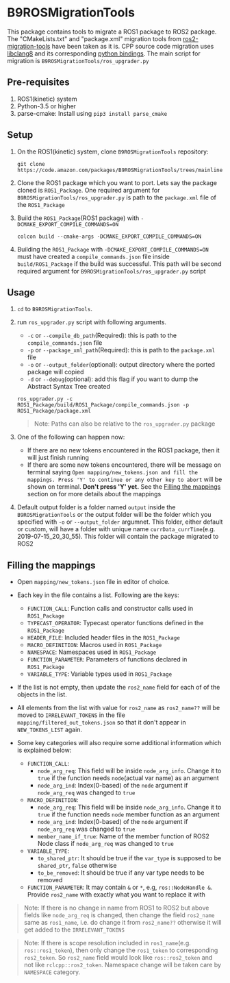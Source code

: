 # B9ROSMigrationTools

This package contains tools to migrate a ROS1 package to ROS2 package. The "CMakeLists.txt" and "package.xml" migration 
tools from [ros2-migration-tools](https://github.com/awslabs/ros2-migration-tools/tree/master/ros2_migration/porting_tools) 
have been taken as it is. CPP source code migration uses [libclang8](http://releases.llvm.org/download.html) and its 
corresponding [python bindings](https://github.com/llvm-mirror/clang/tree/release_80/bindings/python). The main script 
for migration is `B9ROSMigrationTools/ros_upgrader.py`

## Pre-requisites
1. ROS1(kinetic) system
2. Python-3.5 or higher
3. parse-cmake: Install using `pip3 install parse_cmake` 

## Setup
1. On the ROS1(kinetic) system, clone `B9ROSMigrationTools` repository:

    `git clone https://code.amazon.com/packages/B9ROSMigrationTools/trees/mainline`
   
2. Clone the ROS1 package which you want to port. Lets say the package cloned is `ROS1_Package`. One required argument 
for `B9ROSMigrationTools/ros_upgrader.py` is path to the `package.xml` file of the `ROS1_Package`
  
3. Build the `ROS1_Package`(ROS1 package) with `-DCMAKE_EXPORT_COMPILE_COMMANDS=ON`

    `colcon build --cmake-args -DCMAKE_EXPORT_COMPILE_COMMANDS=ON`
    
4. Building the `ROS1_Package` with `-DCMAKE_EXPORT_COMPILE_COMMANDS=ON` must have created a `compile_commands.json` file 
inside `build/ROS1_Package` if the build was successful. This path will be second required argument for `B9ROSMigrationTools/ros_upgrader.py` script

## Usage
1. `cd` to `B9ROSMigrationTools`.

2. run `ros_upgrader.py` script with following arguments.
    - `-c` or `--compile_db_path`(Required): this is path to the `compile_commands.json` file
    - `-p` or `--package_xml_path`(Required): this is path to the `package.xml` file
    - `-o` or `--output_folder`(optional): output directory where the ported package will copied
    - `-d` or `--debug`(optional): add this flag if you want to dump the Abstract Syntax Tree created 

    `ros_upgrader.py -c ROS1_Package/build/ROS1_Package/compile_commands.json -p ROS1_Package/package.xml`
    
    >Note: Paths can also be relative to the `ros_upgrader.py` package

3. One of the following can happen now:
    - If there are no new tokens encountered in the ROS1 package, then it will just finish running 
    - If there are some new tokens encountered, there will be message on terminal saying 
    `Open mapping/new_tokens.json and fill the mappings. Press 'Y' to continue or any other key to abort` 
    will be shown on terminal. **Don't press 'Y' yet.** See the [Filling the mappings](##filling-the-mappings) section 
    on for more details about the mappings
        
3. Default output folder is a folder named `output` inside the `B9ROSMigrationTools` or the output folder will be the folder
    which you specified with `-o` or `--output_folder` argumnet. This folder, either default or custom, will have a folder 
    with unique name `currData_currTime`(e.g. 2019-07-15_20_30_55). This folder will contain the package migrated to ROS2 

## Filling the mappings
- Open `mapping/new_tokens.json` file in editor of choice. 
- Each key in the file contains a list. Following are the keys:
    - `FUNCTION_CALL`: Function calls and constructor calls used in `ROS1_Package`
    - `TYPECAST_OPERATOR`: Typecast operator functions defined in the `ROS1_Package` 
    - `HEADER_FILE`: Included header files in the `ROS1_Package`
    - `MACRO_DEFINITION`: Macros used in `ROS1_Package`
    - `NAMESPACE`: Namespaces used in `ROS1_Package`
    - `FUNCTION_PARAMETER`: Parameters of functions declared in `ROS1_Package`
    - `VARIABLE_TYPE`: Variable types used in `ROS1_Package`

- If the list is not empty, then update the `ros2_name` field for each of of the objects in the list. 

- All elements from the list with value for `ros2_name` as `ros2_name??` will be moved to `IRRELEVANT_TOKENS` 
in the file `mapping/filtered_out_tokens.json` so that it don't appear in `NEW_TOKENS_LIST` again.

- Some key categories will also require some additional information which is explained below:
    - `FUNCTION_CALL`:
        - `node_arg_req`: This field will be inside `node_arg_info`. Change it to `true` if the function needs
        `node`(actual var name) as an argument
        - `node_arg_ind`: Index(0-based) of the `node` argument if `node_arg_req` was changed to `true`
    - `MACRO_DEFINITION`: 
        - `node_arg_req`: This field will be inside `node_arg_info`. Change it to `true` if the function needs
        `node` member function as an argument
        - `node_arg_ind`: Index(0-based) of the `node` argument if `node_arg_req` was changed to `true`
        - `member_name_if_true`: Name of the member function of ROS2 Node class if `node_arg_req` was changed to `true`
    - `VARIABLE_TYPE`:
        - `to_shared_ptr`: It should be true if the `var_type` is supposed to be `shared_ptr`, `false` otherwise  
        - `to_be_removed`: It should be true if any var type needs to be removed
    - `FUNCTION_PARAMETER`: It may contain `&` or `*`, e.g, `ros::NodeHandle &`. Provide `ros2_name` with exactly what you want 
        to replace it with
        
>Note: If there is no change in name from ROS1 to ROS2 but above fields like `node_arg_req` is changed, then change
the field `ros2_name` same as `ros1_name`, i.e. do change it from `ros2_name??` otherwise it will get added to the 
`IRRELEVANT_TOKENS` 
    
>Note: If there is scope resolution included in `ros1_name`(e.g. `ros::ros1_token`), then only change the 
`ros1_token` to corresponding `ros2_token`. So `ros2_name` field would look like `ros::ros2_token` and not like `rclcpp::ros2_token`.
 Namespace change will be taken care by `NAMESPACE` category.
